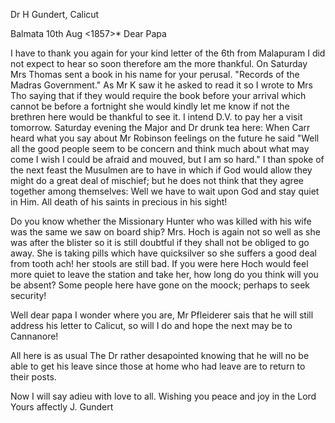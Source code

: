 Dr H Gundert, Calicut

 Balmata 10th Aug <1857>*
Dear Papa

I have to thank you again for your kind letter of the 6th from Malapuram I did not expect to hear so soon therefore am the more thankful. On Saturday Mrs Thomas sent a book in his name for your perusal. "Records of the Madras Government." As Mr K saw it he asked to read it so I wrote to Mrs Tho saying that if they would require the book before your arrival which cannot be before a fortnight she would kindly let me know if not the brethren here would be thankful to see it. I intend D.V. to pay her a visit tomorrow. 
Saturday evening the Major and Dr drunk tea here: When Carr heard what you say about Mr Robinson feelings on the future he said "Well all the good people seem to be concern and think much about what may come I wish I could be afraid and mouved, but I am so hard." I than spoke of the next feast the Musulmen are to have in which if God would allow they might do a great deal of mischief; but he does not think that they agree together among themselves: Well we have to wait upon God and stay quiet in Him. All death of his saints in precious in his sight!

Do you know whether the Missionary Hunter who was killed with his wife was the same we saw on board ship? Mrs. Hoch is again not so well as she was after the blister so it is still doubtful if they shall not be obliged to go away. She is taking pills which have quicksilver so she suffers a good deal from tooth ach! her stools are still bad. If you were here Hoch would feel more quiet to leave the station and take her, how long do you think will you be absent? Some people here have gone on the moock; perhaps to seek security!

Well dear papa I wonder where you are, Mr Pfleiderer sais that he will still address his letter to Calicut, so will I do and hope the next may be to Cannanore!

All here is as usual The Dr rather desapointed knowing that he will no be able to get his leave since those at home who had leave are to return to their posts.

Now I will say adieu with love to all.
Wishing you peace and joy in the Lord
 Yours affectly
 J. Gundert

